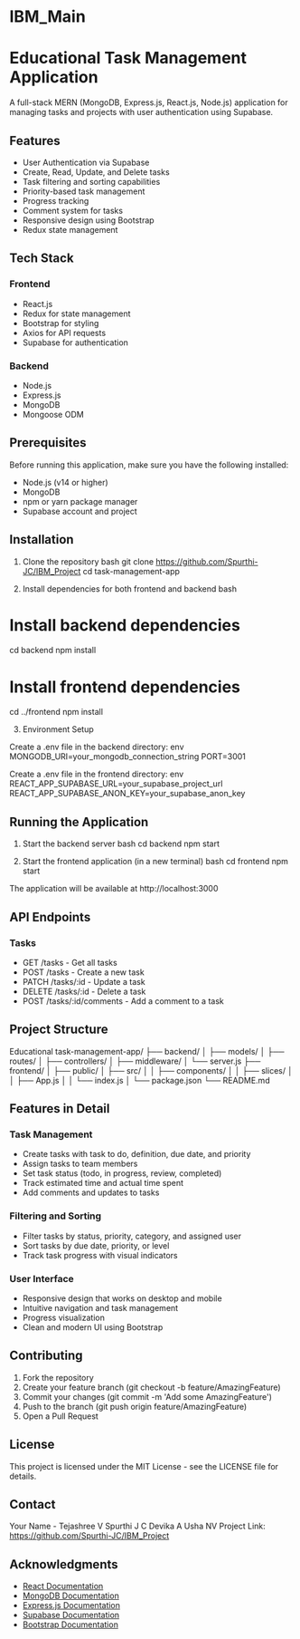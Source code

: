 # IBM_Main

# Educational Task Management Application

A full-stack MERN (MongoDB, Express.js, React.js, Node.js) application for managing tasks and projects with user authentication using Supabase.

## Features

- User Authentication via Supabase
- Create, Read, Update, and Delete tasks
- Task filtering and sorting capabilities
- Priority-based task management
- Progress tracking
- Comment system for tasks
- Responsive design using Bootstrap
- Redux state management

## Tech Stack

### Frontend
- React.js
- Redux for state management
- Bootstrap for styling
- Axios for API requests
- Supabase for authentication

### Backend
- Node.js
- Express.js
- MongoDB
- Mongoose ODM

## Prerequisites

Before running this application, make sure you have the following installed:
- Node.js (v14 or higher)
- MongoDB
- npm or yarn package manager
- Supabase account and project

## Installation

1. Clone the repository
bash
git clone https://github.com/Spurthi-JC/IBM_Project
cd task-management-app


2. Install dependencies for both frontend and backend
bash
# Install backend dependencies
cd backend
npm install

# Install frontend dependencies
cd ../frontend
npm install


3. Environment Setup

Create a .env file in the backend directory:
env
MONGODB_URI=your_mongodb_connection_string
PORT=3001


Create a .env file in the frontend directory:
env
REACT_APP_SUPABASE_URL=your_supabase_project_url
REACT_APP_SUPABASE_ANON_KEY=your_supabase_anon_key


## Running the Application

1. Start the backend server
bash
cd backend
npm start


2. Start the frontend application (in a new terminal)
bash
cd frontend
npm start


The application will be available at http://localhost:3000

## API Endpoints

### Tasks
- GET /tasks - Get all tasks
- POST /tasks - Create a new task
- PATCH /tasks/:id - Update a task
- DELETE /tasks/:id - Delete a task
- POST /tasks/:id/comments - Add a comment to a task

## Project Structure


Educational task-management-app/
├── backend/
│   ├── models/
│   ├── routes/
│   ├── controllers/
│   ├── middleware/
│   └── server.js
├── frontend/
│   ├── public/
│   ├── src/
│   │   ├── components/
│   │   ├── slices/
│   │   ├── App.js
│   │   └── index.js
│   └── package.json
└── README.md


## Features in Detail

### Task Management
- Create tasks with task to do, definition, due date, and priority
- Assign tasks to team members
- Set task status (todo, in progress, review, completed)
- Track estimated time and actual time spent
- Add comments and updates to tasks

### Filtering and Sorting
- Filter tasks by status, priority, category, and assigned user
- Sort tasks by due date, priority, or level
- Track task progress with visual indicators

### User Interface
- Responsive design that works on desktop and mobile
- Intuitive navigation and task management
- Progress visualization
- Clean and modern UI using Bootstrap

## Contributing

1. Fork the repository
2. Create your feature branch (git checkout -b feature/AmazingFeature)
3. Commit your changes (git commit -m 'Add some AmazingFeature')
4. Push to the branch (git push origin feature/AmazingFeature)
5. Open a Pull Request

## License

This project is licensed under the MIT License - see the LICENSE file for details.

## Contact

Your Name - Tejashree V
            Spurthi J C
            Devika A
            Usha NV
Project Link: https://github.com/Spurthi-JC/IBM_Project
## Acknowledgments

- [React Documentation](https://reactjs.org/)
- [MongoDB Documentation](https://docs.mongodb.com/)
- [Express.js Documentation](https://expressjs.com/)
- [Supabase Documentation](https://supabase.io/docs/)
- [Bootstrap Documentation](https://getbootstrap.com/docs/)
